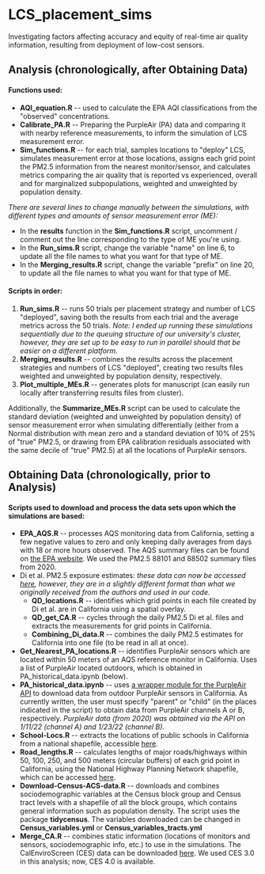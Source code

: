 # LCS_placement_sims
Investigating factors affecting accuracy and equity of real-time air quality information, resulting from deployment of low-cost sensors. 

## Analysis (chronologically, after Obtaining Data)

#### Functions used:
* __AQI_equation.R__ -- used to calculate the EPA AQI classifications from the "observed" concentrations.
* __Calibrate_PA.R__ -- Preparing the PurpleAir (PA) data and comparing it with nearby reference measurements, to inform the simulation of LCS measurement error.
* __Sim_functions.R__ -- for each trial, samples locations to "deploy" LCS, simulates measurement error at those locations, assigns each grid point the PM2.5 information from the nearest monitor/sensor, and calculates metrics comparing the air quality that is reported vs experienced, overall and for marginalized subpopulations, weighted and unweighted by population density.

*There are several lines to change manually between the simulations, with different types and amounts of sensor measurement error (ME):*
* In the __results__ function in the __Sim_functions.R__ script, uncomment / comment out the line corresponding to the type of ME you're using.
* In the __Run_sims.R__ script, change the variable "name" on line 6, to update all the file names to what you want for that type of ME.
* In the __Merging_results.R__ script, change the variable "prefix" on line 20, to update all the file names to what you want for that type of ME.

#### Scripts in order:
1. __Run_sims.R__ -- runs 50 trials per placement strategy and number of LCS "deployed", saving both the results from each trial and the average metrics across the 50 trials. *Note: I ended up running these simulations sequentially due to the queuing structure of our university's cluster, however, they are set up to be easy to run in parallel should that be easier on a different platform.*
2. __Merging_results.R__ -- combines the results across the placement strategies and numbers of LCS "deployed", creating two results files weighted and unweighted by population density, respectively.
3. __Plot_multiple_MEs.R__ -- generates plots for manuscript (can easily run locally after transferring results files from cluster).

Additionally, the __Summarize_MEs.R__ script can be used to calculate the standard deviation (weighted and unweighted by population density) of sensor measurement error when simulating differentially (either from a Normal distribution with mean zero and a standard deviation of 10% of 25% of "true" PM2.5, or drawing from EPA calibration residuals associated with the same decile of "true" PM2.5) at all the locations of PurpleAir sensors.


## Obtaining Data (chronologically, prior to Analysis)

#### Scripts used to download and process the data sets upon which the simulations are based:
* __EPA_AQS.R__ -- processes AQS monitoring data from California, setting a few negative values to zero and only keeping daily averages from days with 18 or more hours observed. The AQS summary files can be found on [the EPA website](https://aqs.epa.gov/aqsweb/airdata/download_files.html). We used the PM2.5 88101 and 88502 summary files from 2020. 
* Di et al. PM2.5 exposure estimates: _these data can now be accessed [here](https://sedac.ciesin.columbia.edu/data/set/aqdh-pm2-5-concentrations-contiguous-us-1-km-2000-2016), however, they are in a slightly different format than what we originally received from the authors and used in our code._
  * __QD_locations.R__ -- identifies which grid points in each file created by Di et al. are in California using a spatial overlay. 
  * __QD_get_CA.R__ -- cycles through the daily PM2.5 Di et al. files and extracts the measurements for grid points in California.
  * __Combining_Di_data.R__ -- combines the daily PM2.5 estimates for California into one file (to be read in all at once). 
* __Get_Nearest_PA_locations.R__ -- identifies PurpleAir sensors which are located within 50 meters of an AQS reference monitor in California. Uses a list of PurpleAir located outdoors, which is obtained in PA_historical_data.ipynb (below). 
* __PA_historical_data.ipynb__ -- uses [a wrapper module for the PurpleAir API](https://github.com/ReagentX/purple_air_api/) to download data from outdoor PurpleAir sensors in California. As currently written, the user must specify "parent" or "child" (in the places indicated in the script) to obtain data from PurpleAir channels A or B, respectively. *PurpleAir data (from 2020) was obtained via the API on 1/11/22 (channel A) and 1/23/22 (channel B).*
* __School-Locs.R__ -- extracts the locations of public schools in California from a national shapefile, accessible [here](https://nces.ed.gov/programs/edge/geographic/schoollocations).
* __Road_lengths.R__ -- calculates lengths of major roads/highways within 50, 100, 250, and 500 meters (circular buffers) of each grid point in California, using the National Highway Planning Network shapefile, which can be accessed [here](https://data-usdot.opendata.arcgis.com/datasets/national-highway-planning-network/explore?location=45.117500%2C63.327200%2C3.46).
* __Download-Census-ACS-data.R__ -- downloads and combines sociodemographic variables at the Census block group and Census tract levels with a shapefile of all the block groups, which contains general information such as population density. The script uses the package __tidycensus__. The variables downloaded can be changed in __Census_variables.yml__ or __Census_variables_tracts.yml__
* __Merge_CA.R__ -- combines static information (locations of monitors and sensors, sociodemographic info, etc.) to use in the simulations. The CalEnviroScreen (CES) data can be downloaded [here](https://oehha.ca.gov/calenviroscreen/report/calenviroscreen-30). We used CES 3.0 in this analysis; now, CES 4.0 is available.



